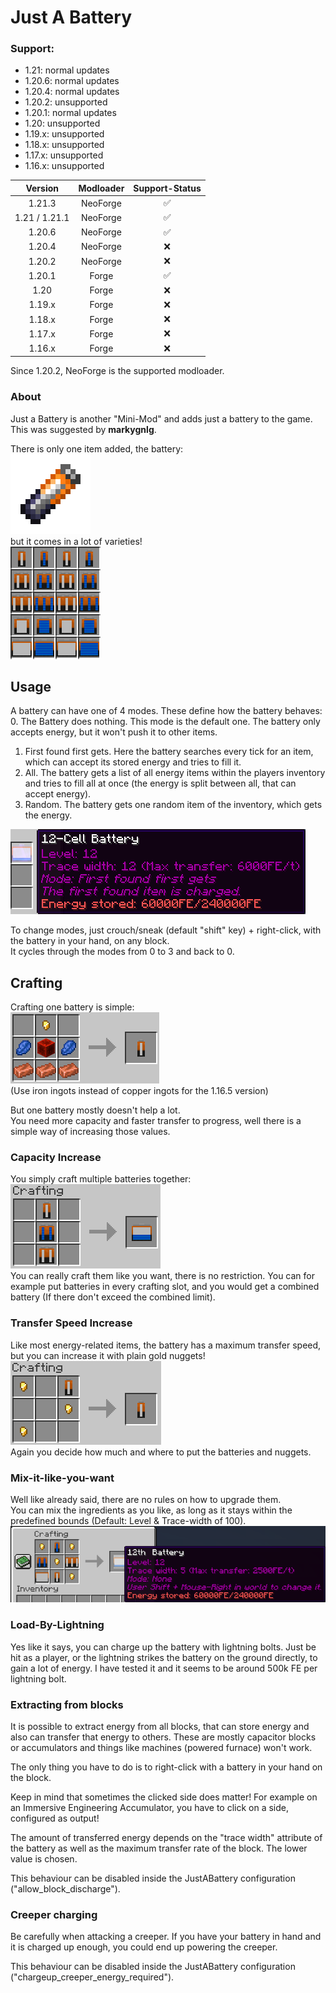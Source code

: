 # Just A Battery

### Support:

- 1.21: normal updates
- 1.20.6: normal updates
- 1.20.4: normal updates
- 1.20.2: unsupported
- 1.20.1: normal updates
- 1.20: unsupported
- 1.19.x: unsupported
- 1.18.x: unsupported
- 1.17.x: unsupported
- 1.16.x: unsupported

|    Version    | Modloader | Support-Status |
|:-------------:|:---------:|:--------------:|
|    1.21.3     | NeoForge  |       ✅        |
| 1.21 / 1.21.1 | NeoForge  |       ✅        |
|    1.20.6     | NeoForge  |       ✅        |
|    1.20.4     | NeoForge  |       ❌        |
|    1.20.2     | NeoForge  |       ❌        |
|    1.20.1     |   Forge   |       ✅        |
|     1.20      |   Forge   |       ❌        |
|    1.19.x     |   Forge   |       ❌        |
|    1.18.x     |   Forge   |       ❌        |
|    1.17.x     |   Forge   |       ❌        |
|    1.16.x     |   Forge   |       ❌        |

Since 1.20.2, NeoForge is the supported modloader.

### About
Just a Battery is another "Mini-Mod" and adds just a battery to the game.  
This was suggested by **markygnlg**.  

There is only one item added, the battery:  
![battery_single_empty](https://raw.githubusercontent.com/canitzp/JustABattery/master/readme/battery_single_empty.png)  
but it comes in a lot of varieties!  
![tab](https://raw.githubusercontent.com/canitzp/JustABattery/master/readme/tab.png)

## Usage
A battery can have one of 4 modes. These define how the battery behaves:  
0. The Battery does nothing. This mode is the default one. The battery only accepts energy, but it won't push it to other items.
1. First found first gets. Here the battery searches every tick for an item, which can accept its stored energy and tries to fill it.
2. All. The battery gets a list of all energy items within the players inventory and tries to fill all at once (the energy is split between all, that can accept energy).
3. Random. The battery gets one random item of the inventory, which gets the energy.

![](https://raw.githubusercontent.com/canitzp/JustABattery/master/readme/mode.png)

To change modes, just crouch/sneak (default "shift" key) + right-click, with the battery in your hand, on any block.  
It cycles through the modes from 0 to 3 and back to 0.

## Crafting  
Crafting one battery is simple:  
![crafting_bat](https://raw.githubusercontent.com/canitzp/JustABattery/master/readme/crafting_bat.png)  
(Use iron ingots instead of copper ingots for the 1.16.5 version)  

But one battery mostly doesn't help a lot.  
You need more capacity and faster transfer to progress, well there is a simple way of increasing those values.

### Capacity Increase
You simply craft multiple batteries together:  
![crafting_one](https://raw.githubusercontent.com/canitzp/JustABattery/master/readme/crafting_one.png)  
You can really craft them like you want, there is no restriction.
You can for example put batteries in every crafting slot, and you would get a combined battery (If there don't exceed the combined limit).

### Transfer Speed Increase
Like most energy-related items, the battery has a maximum transfer speed, but you can increase it with plain gold nuggets!  
![crafting_one](https://raw.githubusercontent.com/canitzp/JustABattery/master/readme/crafting_two.png)  
Again you decide how much and where to put the batteries and nuggets.

### Mix-it-like-you-want
Well like already said, there are no rules on how to upgrade them.  
You can mix the ingredients as you like, as long as it stays within the predefined bounds (Default: Level & Trace-width of 100).  
![mixitlikeyouwant](https://raw.githubusercontent.com/canitzp/JustABattery/master/readme/mixitlikeyouwant.png)

### Load-By-Lightning
Yes like it says, you can charge up the battery with lightning bolts.
Just be hit as a player, or the lightning strikes the battery on the ground directly, to gain a lot of energy.
I have tested it and it seems to be around 500k FE per lightning bolt.

### Extracting from blocks
It is possible to extract energy from all blocks, that can store energy and also can transfer that energy to others.
These are mostly capacitor blocks or accumulators and things like machines (powered furnace) won't work.

The only thing you have to do is to right-click with a battery in your hand on the block.

Keep in mind that sometimes the clicked side does matter!
For example on an Immersive Engineering Accumulator, you have to click on a side, configured as output!

The amount of transferred energy depends on the "trace width" attribute of the battery as well as the maximum transfer rate of the block.
The lower value is chosen.

This behaviour can be disabled inside the JustABattery configuration ("allow_block_discharge").

### Creeper charging
Be carefully when attacking a creeper.
If you have your battery in hand and it is charged up enough, you could end up powering the creeper.

This behaviour can be disabled inside the JustABattery configuration ("chargeup_creeper_energy_required").